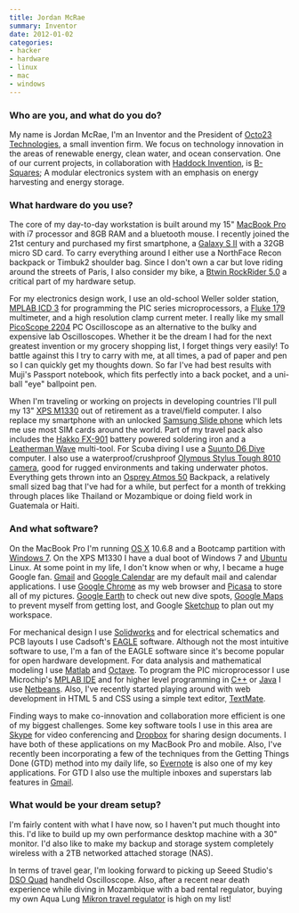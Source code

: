 ```yaml
---
title: Jordan McRae
summary: Inventor
date: 2012-01-02
categories:
- hacker
- hardware
- linux
- mac
- windows
---
```


### Who are you, and what do you do?

My name is Jordan McRae, I'm an Inventor and the President of [Octo23 Technologies](http://www.octo23.com/ "The Octo23 site."), a small invention firm. We focus on technology innovation in the areas of renewable energy, clean water, and ocean conservation. One of our current projects, in collaboration with [Haddock Invention](http://www.haddockinvention.com/ "Haddock's website."), is [B-Squares](http://b-squares.com/ "The B-Squares site."); A modular electronics system with an emphasis on energy harvesting and energy storage.

### What hardware do you use?

The core of my day-to-day workstation is built around my 15" [MacBook Pro][macbook-pro] with i7 processor and 8GB RAM and a bluetooth mouse. I recently joined the 21st century and purchased my first smartphone, a [Galaxy S II][galaxy-s-ii] with a 32GB micro SD card. To carry everything around I either use a NorthFace Recon backpack or Timbuk2 shoulder bag. Since I don't own a car but love riding around the streets of Paris, I also consider my bike, a [Btwin RockRider 5.0][rockrider-5.0-men] a critical part of my hardware setup.

For my electronics design work, I use an old-school Weller solder station, [MPLAB ICD 3][mplab-icd-3] for programming the PIC series microprocessors, a [Fluke 179][179] multimeter, and a high resolution clamp current meter. I really like my small [PicoScope 2204][picoscope-2204] PC Oscilloscope as an alternative to the bulky and expensive lab Oscilloscopes. Whether it be the dream I had for the next greatest invention or my grocery shopping list, I forget things very easily! To battle against this I try to carry with me, at all times, a pad of paper and pen so I can quickly get my thoughts down. So far I've had best results with Muji's Passport notebook, which fits perfectly into a back pocket, and a uni-ball "eye" ballpoint pen.

When I'm traveling or working on projects in developing countries I'll pull my 13" [XPS M1330][xps-m1330] out of retirement as a travel/field computer. I also replace my smartphone with an unlocked [Samsung Slide phone][e250] which lets me use most SIM cards around the world. Part of my travel pack also includes the [Hakko FX-901][fx-901] battery powered soldering iron and a [Leatherman Wave][wave] multi-tool. For Scuba diving I use a [Suunto D6 Dive][d6-elastomer] computer. I also use a waterproof/crushproof [Olympus Stylus Tough 8010 camera][tough-tg-810], good for rugged environments and taking underwater photos. Everything gets thrown into an [Osprey Atmos 50][atmos-50] Backpack, a relatively small sized bag that I've had for a while, but perfect for a month of trekking through places like Thailand or Mozambique or doing field work in Guatemala or Haiti.

### And what software?

On the MacBook Pro I'm running [OS X][macos] 10.6.8 and a Bootcamp partition with [Windows 7][windows-7]. On the XPS M1330 I have a dual boot of Windows 7 and [Ubuntu][] Linux. At some point in my life, I don't know when or why, I became a huge Google fan. [Gmail][] and [Google Calendar][google-calendar] are my default mail and calendar applications. I use [Google Chrome][chrome] as my web browser and [Picasa][] to store all of my pictures. [Google Earth][google-earth] to check out new dive spots, [Google Maps][google-maps] to prevent myself from getting lost, and Google [Sketchup][] to plan out my workspace.

For mechanical design I use [Solidworks][] and for electrical schematics and PCB layouts I use Cadsoft's [EAGLE][] software. Although not the most intuitive software to use, I'm a fan of the EAGLE software since it's become popular for open hardware development. For data analysis and mathematical modeling I use [Matlab][] and [Octave][]. To program the PIC microprocessor I use Microchip's [MPLAB IDE][mplab-ide] and for higher level programming in [C++][c-plusplus] or [Java][] I use [Netbeans][]. Also, I've recently started playing around with web development in HTML 5 and CSS using a simple text editor, [TextMate][].

Finding ways to make co-innovation and collaboration more efficient is one of my biggest challenges. Some key software tools I use in this area are [Skype][] for video conferencing and [Dropbox][] for sharing design documents. I have both of these applications on my MacBook Pro and mobile. Also, I've recently been incorporating a few of the techniques from the Getting Things Done (GTD) method into my daily life, so [Evernote][] is also one of my key applications. For GTD I also use the multiple inboxes and superstars lab features in [Gmail][].

### What would be your dream setup?

I'm fairly content with what I have now, so I haven't put much thought into this. I'd like to build up my own performance desktop machine with a 30" monitor. I'd also like to make my backup and storage system completely wireless with a 2TB networked attached storage (NAS).

In terms of travel gear, I'm looking forward to picking up Seeed Studio's [DSO Quad][dso-quad] handheld Oscilloscope. Also, after a recent near death experience while diving in Mozambique with a bad rental regulator, buying my own Aqua Lung [Mikron travel regulator][mikron] is high on my list!

[179]: https://www.fluke.com/en-us/product/electrical-testing/digital-multimeters/fluke-179 "A digital multimeter."
[atmos-50]: http://www.ospreypacks.com/en/product/mens/atmos_50 "A traveller's backpack."
[c-plusplus]: https://en.wikipedia.org/wiki/C%2B%2B "A compiled programming language."
[chrome]: https://www.google.com/intl/en/chrome/ "A WebKit-based browser, where each tab runs in its own thread."
[d6-elastomer]: https://www.steinertsensingsystems.com:443/?main_page=product_info&products_id=4654 "A diving computer."
[dropbox]: https://www.dropbox.com/ "Online syncing and storage."
[dso-quad]: http://web.archive.org/web/20160811182127/http://www.seeedstudio.com:80/depot/dso-quad-4-channel-digital-storage-oscilloscope-p-736.html? "A portable 4 channel oscilloscope."
[e250]: https://www.gsmarena.com/samsung_e250-1772.php "A GSM mobile phone."
[eagle]: http://web.archive.org/web/20221006162604/https://www.cadsoft.io/ "Software for designing printed circuit boards."
[evernote]: https://evernote.com/ "Online software for capturing notes."
[fx-901]: http://web.archive.org/web/20221205112204/http://www.amazon.com/Hakko-FX-901-Cordless-Soldering-Iron/dp/B00FZPUA28 "A cordless soldering iron."
[galaxy-s-ii]: http://web.archive.org/web/20160308072214/http://www.samsung.com/global/microsite/galaxys2/html/ "A smartphone."
[gmail]: https://en.wikipedia.org/wiki/Gmail "Web-based email."
[google-calendar]: https://en.wikipedia.org/wiki/Google_Calendar "A web-based calendar client."
[google-earth]: https://earth.google.com/web/ "Software for modelling a 3D view of our planet."
[google-maps]: https://www.google.com/maps/ "Web-based map tools."
[java]: http://web.archive.org/web/20221226094350/https://www.java.com/en/ "A cross-platform compiled programming language."
[macbook-pro]: https://www.apple.com/macbook-pro/ "A laptop."
[macos]: https://en.wikipedia.org/wiki/MacOS "An operating system for Mac hardware."
[matlab]: https://en.wikipedia.org/wiki/MATLAB "A language and environment for data computation."
[mikron]: http://web.archive.org/web/20141005141801/http://www.diversdirect.com:80/scuba-diving/aqualung-mikron-green-regulator/ "A diving regulator."
[mplab-icd-3]: http://www.microchip.com/stellent/idcplg?IdcService=SS_GET_PAGE&nodeId=1406&dDocName=en537580&redirects=icd3 "A hardware debugger/programmer."
[mplab-ide]: http://www.microchip.com/stellent/idcplg?IdcService=SS_GET_PAGE&nodeId=1406&dDocName=en019469 "A development environment for microprocessors."
[netbeans]: https://en.wikipedia.org/wiki/NetBeans "A Java programming IDE."
[octave]: https://octave.org/ "A language for numerical computations."
[picasa]: http://picasa.google.com/ "A photo client and web service."
[picoscope-2204]: http://web.archive.org/web/20160423072800/https://www.picotech.com/oscilloscope/2200/picoscope-2200-specifications "A USB oscilloscope."
[rockrider-5.0-men]: http://web.archive.org/web/20150405033937/http://www.btwin.com:80/en/mtb-mountain-bikes/leisure-mtb/3842-rockrider-50-men.html "A mountain bike."
[sketchup]: http://web.archive.org/web/20230930075242/https://www.sketchup.com/ "3D modeling software."
[skype]: https://www.skype.com/en/ "Voice and video chat software."
[solidworks]: https://www.3ds.com/products/solidworks "Modelling/CAD software."
[textmate]: https://macromates.com/ "A text editor for the Mac."
[tough-tg-810]: http://web.archive.org/web/20151121142429/http://www.amazon.com:80/Olympus-TG-810-Waterproof-Digital-Optical/dp/B004YNE0V4 "A 14 megapixel waterproof camera."
[ubuntu]: https://ubuntu.com/ "A Unix distribution."
[wave]: https://www.leatherman.com/wave-10.html "A multi-tool."
[windows-7]: https://en.wikipedia.org/wiki/Windows_7 "An operating system."
[xps-m1330]: https://outlet.us.dell.com/ARBOnlineSales/Online/InventorySearch.aspx?brandid=2201&c=us&cs=22&l=en&s=dfh&frid=144 "A 13 inch thin PC laptop."
